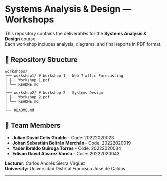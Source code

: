 # Systems Analysis & Design — Workshops

This repository contains the deliverables for the **Systems Analysis & Design** course.  
Each workshop includes analysis, diagrams, and final reports in PDF format.

## 📂 Repository Structure

```
workshops/
├── workshop1/ # Workshop 1 - Web Traffic Forecasting
│ ├── Workshop 1.pdf
│ └── README.md
│
├── workshop2/ # Workshop 2 - Systems Design
│ ├── Workshop 2.pdf
│ └── README.md
│
└── README.md
```

## 👥 Team Members
- **Julian David Celis Giraldo** - Code: 20222020023
- **Johan Sebastián Beltrán Merchán** - Code: 20222020019
- **Yader Ibraldo Quiroga Torres** - Code: 20222020034  
- **Edison David Alvarez Varela** - Code: 20222020043

**Lecturer:** Carlos Andrés Sierra Virgüez  
**University:** Universidad Distrital Francisco José de Caldas

---
 


